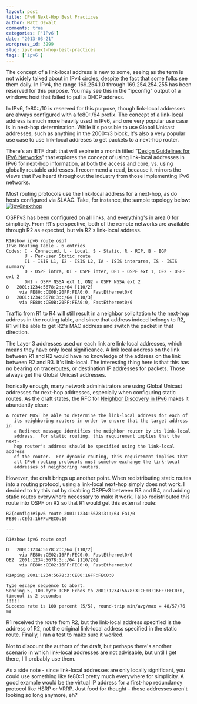 ```yaml
---
layout: post
title: IPv6 Next-Hop Best Practices
author: Matt Oswalt
comments: true
categories: ['IPv6']
date: "2013-03-21"
wordpress_id: 3299
slug: ipv6-next-hop-best-practices
tags: ['ipv6']
---
```



The concept of a link-local address is new to some, seeing as the term is not widely talked about in IPv4 circles, despite the fact that some folks see them daily. In IPv4, the range 169.254.1.0 through 169.254.254.255 has been reserved for this purpose. You may see this in the "ipconfig" output of a windows host that failed to pull a DHCP address.

In IPv6, fe80::/10 is reserved for this purpose, though link-local addresses are always configured with a fe80::/64 prefix. The concept of a link-local address is much more heavily used in IPv6, and one very popular use case is in next-hop determination. While it's possible to use Global Unicast addresses, such as anything in the 2000::/3 block, it's also a very popular use case to use link-local addreses to get packets to a next-hop router.

There's an IETF draft that will expire in a month titled "[Design Guidelines for IPv6 Networks](http://tools.ietf.org/html/draft-matthews-v6ops-design-guidelines-01)" that explores the concept of using link-local addresses in IPv6 for next-hop information, at both the access and core, vs. using globally routable addresses. I recommend a read, because it mirrors the views that I've heard throughout the industry from those implementing IPv6 networks.

Most routing protocols use the link-local address for a next-hop, as do hosts configured via SLAAC. Take, for instance, the sample topology below:
[![ipv6nexthop](assets/2013/03/ipv6nexthop.png)](assets/2013/03/ipv6nexthop.png)

OSPFv3 has been configured on all links, and everything's in area 0 for simplicity. From R1's perspective, both of the remote networks are available through R2 as expected, but via R2's link-local address.
    
    R1#show ipv6 route ospf
    IPv6 Routing Table - 6 entries
    Codes: C - Connected, L - Local, S - Static, R - RIP, B - BGP
           U - Per-user Static route
           I1 - ISIS L1, I2 - ISIS L2, IA - ISIS interarea, IS - ISIS summary
           O - OSPF intra, OI - OSPF inter, OE1 - OSPF ext 1, OE2 - OSPF ext 2
           ON1 - OSPF NSSA ext 1, ON2 - OSPF NSSA ext 2
    O   2001:1234:5678:2::/64 [110/2]
         via FE80::CE0B:20FF:FEA0:0, FastEthernet0/0
    O   2001:1234:5678:3::/64 [110/3]
         via FE80::CE0B:20FF:FEA0:0, FastEthernet0/0

Traffic from R1 to R4 will still result in a neighbor solicitation to the next-hop address in the routing table, and since that address indeed belongs to R2, R1 will be able to get R2's MAC address and switch the packet in that direction.

The Layer 3 addresses used on each link are link-local addresses, which means they have only local significance. A link local address on the link between R1 and R2 would have no knowledge of the address on the link between R2 and R3. It's link-local. The interesting thing here is that this has no bearing on traceroutes, or destination IP addresses for packets. Those always get the Global Unicast addresses.

Ironically enough, many network administrators are using Global Unicast addresses for next-hop addresses, especially when configuring static routes. As the draft states, the RFC for [Neighbor Discovery in IPv6](http://tools.ietf.org/html/rfc4861#section-8) makes it abundantly clear:

    A router MUST be able to determine the link-local address for each of
       its neighboring routers in order to ensure that the target address in
       a Redirect message identifies the neighbor router by its link-local
       address.  For static routing, this requirement implies that the next-
       hop router's address should be specified using the link-local address
       of the router.  For dynamic routing, this requirement implies that
       all IPv6 routing protocols must somehow exchange the link-local
       addresses of neighboring routers.

However, the draft brings up another point. When redistributing static routes into a routing protocol, using a link-local next-hop simply does not work. I decided to try this out by disabling OSPFv3 between R3 and R4, and adding static routes everywhere necessary to make it work. I also redistributed this route into OSPF on R2 so that R1 would get this external route:
    
    R2(config)#ipv6 route 2001:1234:5678:3::/64 Fa1/0 FE80::CE03:16FF:FEC0:10

    ---

    R1#show ipv6 route ospf
    
    O   2001:1234:5678:2::/64 [110/2]
         via FE80::CE02:16FF:FEC0:0, FastEthernet0/0
    OE2  2001:1234:5678:3::/64 [110/20]
         via FE80::CE02:16FF:FEC0:0, FastEthernet0/0
    
    R1#ping 2001:1234:5678:3:CE00:16FF:FEC0:0
    
    Type escape sequence to abort.
    Sending 5, 100-byte ICMP Echos to 2001:1234:5678:3:CE00:16FF:FEC0:0, timeout is 2 seconds:
    !!!!!
    Success rate is 100 percent (5/5), round-trip min/avg/max = 48/57/76 ms

R1 received the route from R2, but the link-local address specified is the address of R2, not the original link-local address specified in the static route. Finally, I ran a test to make sure it worked.

Not to discount the authors of the draft, but perhaps there's another scenario in which link-local addresses are not advisable, but until I get there, I'll probably use them.

As a side note - since link-local addresses are only locally significant, you could use something like fe80::1 pretty much everywhere for simplicity. A good example would be the virtual IP address for a first-hop redundancy protocol like HSRP or VRRP. Just food for thought - those addresses aren't looking so long anymore, eh?
